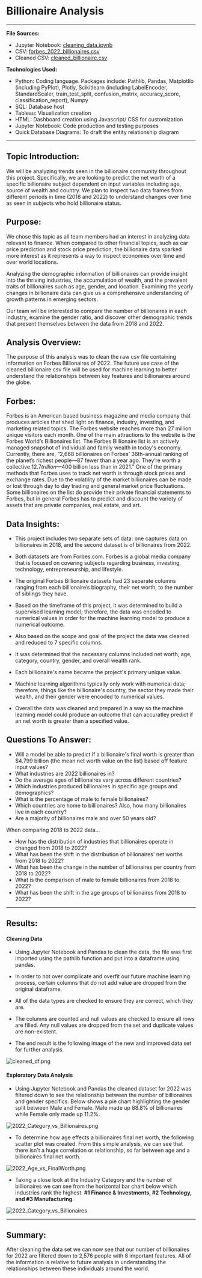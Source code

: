 # Billionaire Analysis

---

**File Sources:**

- Jupyter Notebook: [cleaning_data.ipynb](cleaning_data.ipynb)
- CSV: [forbes_2022_billionaires.csv](Resources/forbes_2022_billionaires.csv)
- Cleaned CSV: [cleaned_billionaire.csv](Resources/cleaned_billionaire.csv)

**Technologies Used:**

- Python: Coding language. Packages include: Pathlib, Pandas, Matplotlib (including PyPlot), Plotly, Scikitlearn (including LabelEncoder, StandardScaler, train_test_split, confusion_matrix, accuracy_score, classification_report), Numpy
- SQL: Database host
- Tableau: Visualization creation
- HTML: Dashboard creation using Javascript/ CSS for customization
- Jupyter Notebook: Code production and testing purposes
- Quick Database Diagrams: To draft the entity relationship diagram

---

## Topic Introduction:

We will be analyzing trends seen in the billionaire community throughout this project. Specifically, we are looking to predict the net worth of a specific billionaire subject dependent on input variables including age, source of wealth and country. We plan to inspect two data frames from different periods in time (2018 and 2022) to understand changes over time as seen in subjects who hold billionaire status.

## Purpose:

We chose this topic as all team members had an interest in analyzing data relevant to finance. When compared to other financial topics, such as car price prediction and stock price prediction, the billionaire data sparked more interest as it represents a way to inspect economies over time and over world locations.

Analyzing the demographic information of billionaires can provide insight into the thriving industries, the accumulation of wealth, and the prevalent traits of billionaires such as age, gender, and location. Examining the yearly changes in billionaire data can give us a comprehensive understanding of growth patterns in emerging sectors.

Our team will be interested to compare the number of billionaires in each industry, examine the gender ratio, and discover other demographic trends that present themselves between the data from 2018 and 2022.

## Analysis Overview:

The purpose of this analysis was to clean the raw csv file containing information on Forbes Billionaires of 2022. The future use case of the cleaned billionaire csv file will be used for machine learning to better understand the relationships between key features and billionaires around the globe.

## Forbes: 

Forbes is an American based business magazine and media company that produces articles that shed light on finance, industry, investing, and marketing related topics. The Forbes website reaches more than 27 million unique visitors each month. One of the main attractions to the website is the Forbes World’s Billionaires list.  The Forbes Billionaire list is an actively managed snapshot of individual and family wealth in today's economy. Currently, there are, “2,668 billionaires on Forbes’ 36th-annual ranking of the planet’s richest people—87 fewer than a year ago. They’re worth a collective $12.7 trillion—$400 billion less than in 2021.” One of the primary methods that Forbes uses to track net worth is through stock prices and exchange rates. Due to the volatility of the market billionaires can be made or lost through day to day trading and general market price fluctuations. Some billionaires on the list do provide their private financial statements to Forbes, but in general Forbes has to predict and discount the variety of assets that are private companies, real estate, and art.

## Data Insights:

- This project includes two separate sets of data: one captures data on billionaires in 2018, and the second dataset is of billionaires from 2022.

- Both datasets are from Forbes.com. Forbes is a global media company that is focused on covering subjects regarding business, investing, technology, entrepreneurship, and lifestyle.

- The original Forbes Billionaire datasets had 23 separate columns ranging from each billionaire’s biography, their net worth, to the number of siblings they have.

- Based on the timeframe of this project, it was determined to build a supervised learning model; therefore, the data was encoded to numerical values in order for the machine learning model to produce a numerical outcome.

- Also based on the scope and goal of the project the data was cleaned and reduced to 7 specific columns.

- It was determined that the necessary columns included net worth, age, category, country, gender, and overall wealth rank.

- Each billionaire's name became the project's primary unique value.

- Machine learning algorithms typically only work with numerical data; therefore, things like the billionaire's country, the sector they made their wealth, and their gender were encoded to numerical values.

- Overall the data was cleaned and prepared in a way so the machine learning model could produce an outcome that can accuratley predict if an net worth is greater than a specified value.

## Questions To Answer:

- Will a model be able to predict if a billionaire's final worth is greater than $4.799 billion (the mean net worth value on the list) based off feature input values?
- What industries are 2022 billionaires in?
- Do the average ages of billionaires vary across different countries?
- Which industries produced billionaires in specific age groups and demographics?
- What is the percentage of male to female billionaires?
- Which countries are home to billionaires? Also, how many billionaires live in each country?
- Are a majority of billionaires male and over 50 years old?

When comparing 2018 to 2022 data...

- How has the distribution of industries that billionaires operate in changed from 2018 to 2022?
- What has been the shift in the distribution of billionaires' net worths from 2018 to 2022?
- What has been the change in the number of billionaires per country from 2018 to 2022?
- What is the comparison of male to female billionaires from 2018 to 2022?
- What has been the shift in the age groups of billionaires from 2018 to 2022?

---

## Results:

#### Cleaning Data

- Using Jupyter Notebook and Pandas to clean the data, the file was first imported using the pathlib function and put into a dataframe using pandas.

- In order to not over complicate and overfit our future machine learning process, certain columns that do not add value are dropped from the original dataframe.

- All of the data types are checked to ensure they are correct, which they are.

- The columns are counted and null values are checked to ensure all rows are filled. Any null values are dropped from the set and duplicate values are non-existent.

- The end result is the following image of the new and improved data set for further analysis.

![cleaned_df.png](Images/cleaned_df.png)

#### Exploratory Data Analysis

- Using Jupyter Notebook and Pandas the cleaned dataset for 2022 was filtered down to see the relationship between the number of billionaires and gender specifics. Below shows a pie chart highlighting the gender split between Male and Female. Male made up 88.8% of billionaires while Female only made up 11.2%.

![2022_Category_vs_Billionaires.png](Images/2022_Gender_Pie.png)

- To determine how age effects a billionaires final net worth, the following scatter plot was created. From this simple analysis, we can see that there isn't a huge correlation or relationship, so far between age and a billionaires final net worth.

![2022_Age_vs_FinalWorth.png](Images/2022_Age_vs_FinalWorth.png)

- Taking a close look at the Industry Category and the number of billionaires we can see from the horizontal bar chart below which industries rank the highest. **#1 Finance & Investments, #2 Technology, and #3 Manufacturing**.

![2022_Category_vs_Billionaires](Images/2022_Category_vs_Billionaires.png)

---

## Summary:

After cleaning the data set we can now see that our number of billionaires for 2022 are filtered down to 2,576 people with 8 important features. All of the information is relative to future analysis in understanding the relationships between these individuals around the world.
